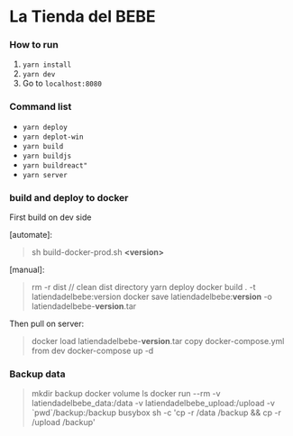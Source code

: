 # La Tienda del BEBE
### How to run
1. `yarn install`
2. `yarn dev`
3. Go to `localhost:8080`

### Command list
* `yarn deploy`
* `yarn deplot-win`
* `yarn build`
* `yarn buildjs`
* `yarn buildreact"`
* `yarn server`

### build and deploy to docker
First build on dev side 

[automate]:

> sh build-docker-prod.sh **\<version\>**

[manual]:

> rm -r dist // clean dist directory
> yarn deploy
> docker build . -t latiendadelbebe:version
> docker save latiendadelbebe:**version** -o latiendadelbebe-**version**.tar


Then pull on server:

> docker load latiendadelbebe-**version**.tar
> copy docker-compose.yml from dev
> docker-compose up -d


### Backup data
> mkdir backup
> docker volume ls
> docker run --rm -v latiendadelbebe_data:/data -v latiendadelbebe_upload:/upload -v \`pwd\`/backup:/backup busybox sh -c 'cp -r /data /backup && cp -r /upload /backup'